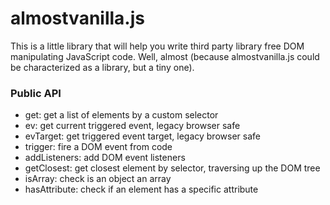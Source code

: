 almostvanilla.js
================

This is a little library that will help you  write third party library free DOM manipulating JavaScript code. Well, almost (because almostvanilla.js could be characterized as a library, but a tiny one).

### Public API
* get: get a list of elements by a custom selector
* ev: get current triggered event, legacy browser safe
* evTarget: get triggered event target, legacy browser safe
* trigger: fire a DOM event from code
* addListeners: add DOM event listeners
* getClosest: get closest element by selector, traversing up the DOM tree
* isArray: check is an object an array
* hasAttribute: check if an element has a specific attribute
